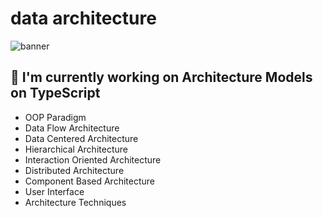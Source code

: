 # data architecture

![banner](https://img.shields.io/badge/Code-React-informational?style=flat&logo=react&color=61DAFB)

## 🔭 I'm currently working on Architecture Models on TypeScript

-   OOP Paradigm
-   Data Flow Architecture
-   Data Centered Architecture
-   Hierarchical Architecture
-   Interaction Oriented Architecture
-   Distributed Architecture
-   Component Based Architecture
-   User Interface
-   Architecture Techniques
